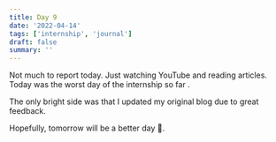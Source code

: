 ```yaml
---
title: Day 9
date: '2022-04-14'
tags: ['internship', 'journal']
draft: false
summary: ''
---
```


Not much to report today. Just watching YouTube and reading articles. Today was the worst day of the internship so far .

The only bright side was that I updated my original blog due to great feedback.

Hopefully, tomorrow will be a better day 🙏.
